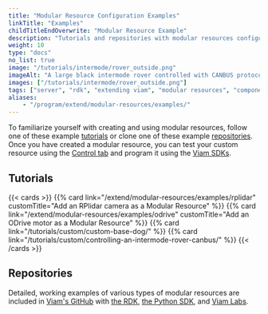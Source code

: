 ```yaml
---
title: "Modular Resource Configuration Examples"
linkTitle: "Examples"
childTitleEndOverwrite: "Modular Resource Example"
description: "Tutorials and repositories with modular resources configuration examples."
weight: 10
type: "docs"
no_list: true
image: "/tutorials/intermode/rover_outside.png"
imageAlt: "A large black intermode rover controlled with CANBUS protocol chilling outside in the snow."
images: ["/tutorials/intermode/rover_outside.png"]
tags: ["server", "rdk", "extending viam", "modular resources", "components", "services"]
aliases:
    - "/program/extend/modular-resources/examples/"
---
```


To familiarize yourself with creating and using modular resources, follow one of these example [tutorials](#tutorials) or clone one of these example [repositories](#repositories).
Once you have created a modular resource, you can test your custom resource using the [Control tab](/manage/fleet/#remote-control) and program it using the [Viam SDKs](/program/apis/).

## Tutorials

{{< cards >}}
    {{% card link="/extend/modular-resources/examples/rplidar" customTitle="Add an RPlidar camera as a Modular Resource" %}}
    {{% card link="/extend/modular-resources/examples/odrive" customTitle="Add an ODrive motor as a Modular Resource" %}}
    {{% card link="/tutorials/custom/custom-base-dog/" %}}
    {{% card link="/tutorials/custom/controlling-an-intermode-rover-canbus/" %}}
{{< /cards >}}

## Repositories

Detailed, working examples of various types of modular resources are included in [Viam's GitHub](https://github.com/viamrobotics) with [the RDK](https://github.com/viamrobotics/rdk/tree/main/examples/customresources), [the Python SDK](https://github.com/viamrobotics/viam-python-sdk/tree/main/examples/module), and [Viam Labs](https://github.com/viam-labs/wifi-sensor).
